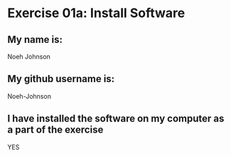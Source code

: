 # Exercise 01a: Install Software

## My name is:
Noeh Johnson

## My github username is:
Noeh-Johnson

## I have installed the software on my computer as a part of the exercise
YES

